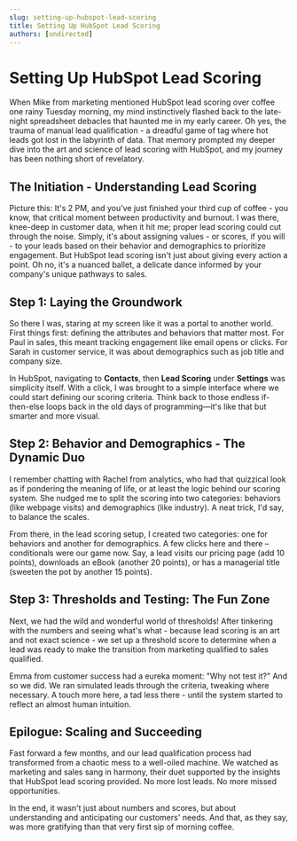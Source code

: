 ```yaml
---
slug: setting-up-hubspot-lead-scoring
title: Setting Up HubSpot Lead Scoring
authors: [undirected]
---
```


# Setting Up HubSpot Lead Scoring

When Mike from marketing mentioned HubSpot lead scoring over coffee one rainy Tuesday morning, my mind instinctively flashed back to the late-night spreadsheet debacles that haunted me in my early career. Oh yes, the trauma of manual lead qualification - a dreadful game of tag where hot leads got lost in the labyrinth of data. That memory prompted my deeper dive into the art and science of lead scoring with HubSpot, and my journey has been nothing short of revelatory.

## The Initiation - Understanding Lead Scoring 

Picture this: It's 2 PM, and you’ve just finished your third cup of coffee - you know, that critical moment between productivity and burnout. I was there, knee-deep in customer data, when it hit me; proper lead scoring could cut through the noise. Simply, it's about assigning values - or scores, if you will - to your leads based on their behavior and demographics to prioritize engagement. But HubSpot lead scoring isn't just about giving every action a point. Oh no, it's a nuanced ballet, a delicate dance informed by your company's unique pathways to sales.

## Step 1: Laying the Groundwork

So there I was, staring at my screen like it was a portal to another world. First things first: defining the attributes and behaviors that matter most. For Paul in sales, this meant tracking engagement like email opens or clicks. For Sarah in customer service, it was about demographics such as job title and company size.

In HubSpot, navigating to **Contacts**, then **Lead Scoring** under **Settings** was simplicity itself. With a click, I was brought to a simple interface where we could start defining our scoring criteria. Think back to those endless if-then-else loops back in the old days of programming—it's like that but smarter and more visual.

## Step 2: Behavior and Demographics - The Dynamic Duo

I remember chatting with Rachel from analytics, who had that quizzical look as if pondering the meaning of life, or at least the logic behind our scoring system. She nudged me to split the scoring into two categories: behaviors (like webpage visits) and demographics (like industry). A neat trick, I'd say, to balance the scales.

From there, in the lead scoring setup, I created two categories: one for behaviors and another for demographics. A few clicks here and there – conditionals were our game now. Say, a lead visits our pricing page (add 10 points), downloads an eBook (another 20 points), or has a managerial title (sweeten the pot by another 15 points).

## Step 3: Thresholds and Testing: The Fun Zone

Next, we had the wild and wonderful world of thresholds! After tinkering with the numbers and seeing what's what - because lead scoring is an art and not exact science - we set up a threshold score to determine when a lead was ready to make the transition from marketing qualified to sales qualified. 

Emma from customer success had a eureka moment: "Why not test it?" And so we did. We ran simulated leads through the criteria, tweaking where necessary. A touch more here, a tad less there - until the system started to reflect an almost human intuition.

## Epilogue: Scaling and Succeeding

Fast forward a few months, and our lead qualification process had transformed from a chaotic mess to a well-oiled machine. We watched as marketing and sales sang in harmony, their duet supported by the insights that HubSpot lead scoring provided. No more lost leads. No more missed opportunities.

In the end, it wasn't just about numbers and scores, but about understanding and anticipating our customers' needs. And that, as they say, was more gratifying than that very first sip of morning coffee.